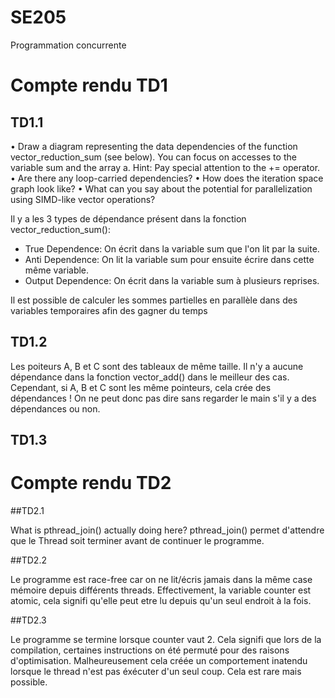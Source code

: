 # SE205

Programmation concurrente

# Compte rendu TD1

## TD1.1

•  Draw a diagram representing the data dependencies of the function vector_reduction_sum (see below). You can focus on accesses to the variable sum and the array a. Hint: Pay special attention to the += operator.
•  Are there any loop-carried dependencies?
•  How does the iteration space graph look like?
•  What can you say about the potential for parallelization using SIMD-like vector operations?

Il y a les 3 types de dépendance présent dans la fonction vector_reduction_sum():
- True Dependence: On écrit dans la variable sum que l'on lit par la suite.
- Anti Dependence: On lit la variable sum pour ensuite écrire dans cette même variable.
- Output Dependence: On écrit dans la variable sum à plusieurs reprises.

Il est possible de calculer les sommes partielles en parallèle dans des variables temporaires afin des gagner du temps

## TD1.2

Les poiteurs A, B et C sont des tableaux de même taille.
Il n'y a aucune dépendance dans la fonction vector_add() dans le meilleur des cas. Cependant, si A, B et C sont les même pointeurs, cela crée des dépendances !
On ne peut donc pas dire sans regarder le main s'il y a des dépendances ou non.

## TD1.3


# Compte rendu TD2

##TD2.1

What is pthread_join() actually doing here?
pthread_join() permet d'attendre que le Thread soit terminer avant de continuer le programme.

##TD2.2

Le programme est race-free car on ne lit/écris jamais dans la même case mémoire depuis différents threads.
Effectivement, la variable counter est atomic, cela signifi qu'elle peut etre lu depuis qu'un seul endroit à la fois.

##TD2.3

Le programme se termine lorsque counter vaut 2. Cela signifi que lors de la compilation, certaines instructions on été permuté pour des raisons d'optimisation. Malheureusement cela créée un comportement inatendu lorsque le thread n'est pas éxécuter d'un seul coup. Cela est rare mais possible.
